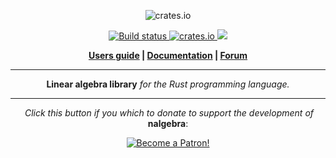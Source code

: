 <p align="center">
  <img src="http://nalgebra.org/img/logo_nalgebra.svg" alt="crates.io">
</p>
<p align="center">
    <a href="https://travis-ci.org/sebcrozet/nalgebra">
        <img src="https://travis-ci.org/sebcrozet/nalgebra.svg?branch=master" alt="Build status">
    </a>
    <a href="https://crates.io/crates/nalgebra">
         <img src="http://meritbadge.herokuapp.com/nalgebra?style=flat-square" alt="crates.io">
    </a>
    <a href="https://opensource.org/licenses/BSD-3-Clause">
        <img src="https://img.shields.io/badge/license-BSD%203--Clause-blue.svg?style=flat">
    </a>
</p>
<p align = "center">
    <strong>
        <a href="http://nalgebra.org">Users guide</a> | <a href="http://nalgebra.org/rustdoc/nalgebra/index.html">Documentation</a> | <a href="http://users.nphysics.org/c/nalgebra">Forum</a>
    </strong>
</p>

-----

<p align = "center">
<b>Linear algebra library</b>
<i>for the Rust programming language.</i>
</p>

-----

<p align = "center">
  <i>Click this button if you which to donate to support the development of</i> <b>nalgebra</b>:
</p>

<p align = "center">
    <a href="https://www.patreon.com/bePatron?u=7111380" ><img src="https://c5.patreon.com/external/logo/become_a_patron_button.png" alt="Become a Patron!" /></a>
</p>
